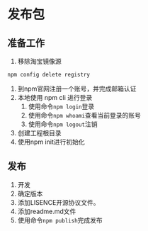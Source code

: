 # 发布包

## 准备工作

1. 移除淘宝镜像源

```
npm config delete registry
```

1. 到npm官网注册一个账号，并完成邮箱认证
2. 本地使用 npm cli 进行登录
   1. 使用命令```npm login```登录
   2. 使用命令```npm whoami```查看当前登录的账号
   3. 使用命令```npm logout```注销
3. 创建工程根目录
4. 使用npm init进行初始化

## 发布

1. 开发
2. 确定版本
3. 添加LISENCE开源协议文件。
4. 添加readme.md文件
5. 使用命令```npm publish```完成发布
